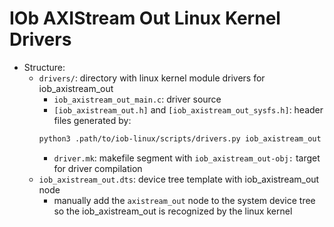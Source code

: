 <!--
SPDX-FileCopyrightText: 2024 IObundle

SPDX-License-Identifier: MIT
-->

# IOb AXIStream Out Linux Kernel Drivers
- Structure:
    - `drivers/`: directory with linux kernel module drivers for
      iob_axistream_out
        - `iob_axistream_out_main.c`: driver source
        - `[iob_axistream_out.h]` and `[iob_axistream_out_sysfs.h]`: header files
          generated by:
        ```bash
        python3 .path/to/iob-linux/scripts/drivers.py iob_axistream_out -o [output_dir]
        ```
        - `driver.mk`: makefile segment with `iob_axistream_out-obj:` target for driver
          compilation
    - `iob_axistream_out.dts`: device tree template with iob_axistream_out node
        - manually add the `axistream_out` node to the system device tree so the
          iob_axistream_out is recognized by the linux kernel
